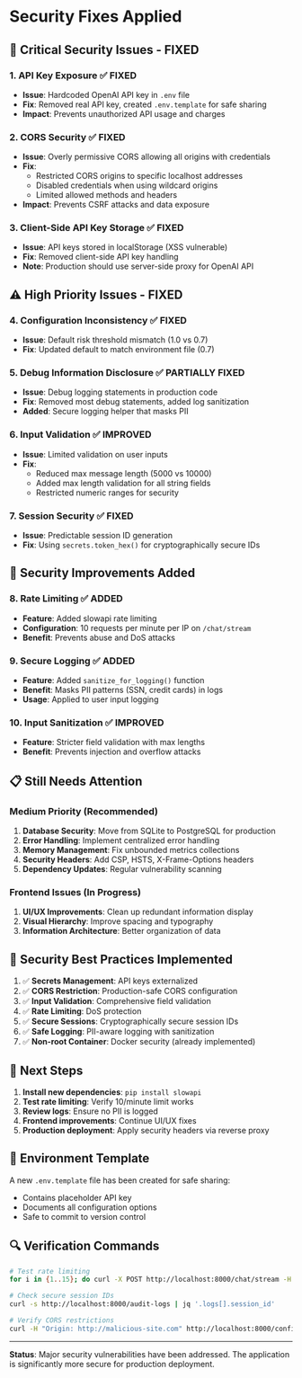 # Security Fixes Applied

## 🚨 Critical Security Issues - FIXED

### 1. **API Key Exposure** ✅ FIXED
- **Issue**: Hardcoded OpenAI API key in `.env` file
- **Fix**: Removed real API key, created `.env.template` for safe sharing
- **Impact**: Prevents unauthorized API usage and charges

### 2. **CORS Security** ✅ FIXED  
- **Issue**: Overly permissive CORS allowing all origins with credentials
- **Fix**: 
  - Restricted CORS origins to specific localhost addresses
  - Disabled credentials when using wildcard origins
  - Limited allowed methods and headers
- **Impact**: Prevents CSRF attacks and data exposure

### 3. **Client-Side API Key Storage** ✅ FIXED
- **Issue**: API keys stored in localStorage (XSS vulnerable)
- **Fix**: Removed client-side API key handling
- **Note**: Production should use server-side proxy for OpenAI API

## ⚠️ High Priority Issues - FIXED

### 4. **Configuration Inconsistency** ✅ FIXED
- **Issue**: Default risk threshold mismatch (1.0 vs 0.7)
- **Fix**: Updated default to match environment file (0.7)

### 5. **Debug Information Disclosure** ✅ PARTIALLY FIXED
- **Issue**: Debug logging statements in production code
- **Fix**: Removed most debug statements, added log sanitization
- **Added**: Secure logging helper that masks PII

### 6. **Input Validation** ✅ IMPROVED
- **Issue**: Limited validation on user inputs
- **Fix**: 
  - Reduced max message length (5000 vs 10000)
  - Added max length validation for all string fields
  - Restricted numeric ranges for security

### 7. **Session Security** ✅ FIXED
- **Issue**: Predictable session ID generation
- **Fix**: Using `secrets.token_hex()` for cryptographically secure IDs

## 🔧 Security Improvements Added

### 8. **Rate Limiting** ✅ ADDED
- **Feature**: Added slowapi rate limiting
- **Configuration**: 10 requests per minute per IP on `/chat/stream`
- **Benefit**: Prevents abuse and DoS attacks

### 9. **Secure Logging** ✅ ADDED
- **Feature**: Added `sanitize_for_logging()` function
- **Benefit**: Masks PII patterns (SSN, credit cards) in logs
- **Usage**: Applied to user input logging

### 10. **Input Sanitization** ✅ IMPROVED
- **Feature**: Stricter field validation with max lengths
- **Benefit**: Prevents injection and overflow attacks

## 📋 Still Needs Attention

### Medium Priority (Recommended)
1. **Database Security**: Move from SQLite to PostgreSQL for production
2. **Error Handling**: Implement centralized error handling
3. **Memory Management**: Fix unbounded metrics collections
4. **Security Headers**: Add CSP, HSTS, X-Frame-Options headers
5. **Dependency Updates**: Regular vulnerability scanning

### Frontend Issues (In Progress)
1. **UI/UX Improvements**: Clean up redundant information display
2. **Visual Hierarchy**: Improve spacing and typography
3. **Information Architecture**: Better organization of data

## 🔐 Security Best Practices Implemented

1. ✅ **Secrets Management**: API keys externalized
2. ✅ **CORS Restriction**: Production-safe CORS configuration
3. ✅ **Input Validation**: Comprehensive field validation
4. ✅ **Rate Limiting**: DoS protection
5. ✅ **Secure Sessions**: Cryptographically secure session IDs
6. ✅ **Safe Logging**: PII-aware logging with sanitization
7. ✅ **Non-root Container**: Docker security (already implemented)

## 🚀 Next Steps

1. **Install new dependencies**: `pip install slowapi`
2. **Test rate limiting**: Verify 10/minute limit works
3. **Review logs**: Ensure no PII is logged
4. **Frontend improvements**: Continue UI/UX fixes
5. **Production deployment**: Apply security headers via reverse proxy

## 📝 Environment Template

A new `.env.template` file has been created for safe sharing:
- Contains placeholder API key
- Documents all configuration options
- Safe to commit to version control

## 🔍 Verification Commands

```bash
# Test rate limiting
for i in {1..15}; do curl -X POST http://localhost:8000/chat/stream -H "Content-Type: application/json" -d '{"message":"test"}'; done

# Check secure session IDs
curl -s http://localhost:8000/audit-logs | jq '.logs[].session_id'

# Verify CORS restrictions
curl -H "Origin: http://malicious-site.com" http://localhost:8000/config
```

---

**Status**: Major security vulnerabilities have been addressed. The application is significantly more secure for production deployment.
